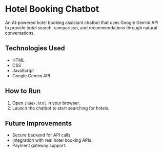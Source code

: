 # Hotel Booking Chatbot

An AI-powered hotel booking assistant chatbot that uses Google Gemini API to provide hotel search, comparison, and recommendations through natural conversations.

## Technologies Used
- HTML
- CSS
- JavaScript
- Google Gemini API

## How to Run
1. Open `index.html` in your browser.
2. Launch the chatbot to start searching for hotels.

## Future Improvements
- Secure backend for API calls.
- Integration with real hotel booking APIs.
- Payment gateway support.
